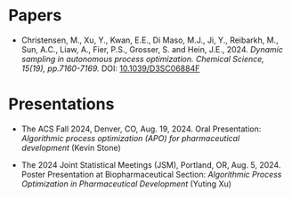 # Papers 

* Christensen, M., Xu, Y., Kwan, E.E., Di Maso, M.J., Ji, Y., Reibarkh, M., Sun, A.C., Liaw, A., Fier, P.S., Grosser, S. and Hein, J.E., 2024. 
_Dynamic sampling in autonomous process optimization. Chemical Science, 15(19), pp.7160-7169._
DOI: [10.1039/D3SC06884F](https://pubs.rsc.org/en/content/articlelanding/2024/sc/d3sc06884f) 


# Presentations

* The ACS Fall 2024, Denver, CO, Aug. 19, 2024.
  Oral Presentation: _Algorithmic process optimization (APO) for pharmaceutical development_ (Kevin Stone)

* The 2024 Joint Statistical Meetings (JSM), Portland, OR, Aug. 5, 2024.
  Poster Presentation at Biopharmaceutical Section: _Algorithmic Process Optimization in Pharmaceutical Development_ (Yuting Xu)




